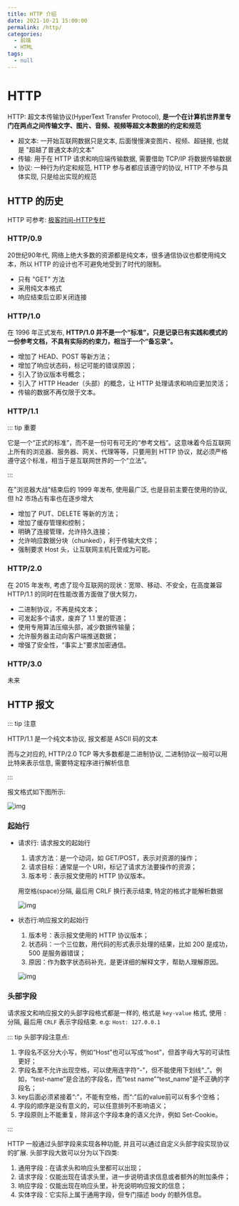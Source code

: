 ```yaml
---
title: HTTP 介绍
date: 2021-10-21 15:00:00
permalink: /http/
categories: 
  - 前端
  - HTML
tags: 
  - null
---
```

# HTTP

HTTP: 超文本传输协议(HyperText Transfer Protocol), **是一个在计算机世界里专门在两点之间传输文字、图片、音频、视频等超文本数据的约定和规范**

* 超文本: 一开始互联网数据只是文本, 后面慢慢演变图片、视频、超链接, 也就是 "超越了普通文本的文本"
* 传输: 用于在 HTTP 请求和响应端传输数据, 需要借助 TCP/IP 将数据传输数据
* 协议: 一种行为约定和规范, HTTP 参与者都应该遵守的协议, HTTP 不参与具体实现, 只是给出实现的规范

## HTTP 的历史

HTTP 可参考: [极客时间-HTTP专栏](https://time.geekbang.org/column/article/97837)

### HTTP/0.9
20世纪90年代, 网络上绝大多数的资源都是纯文本，很多通信协议也都使用纯文本，所以 HTTP 的设计也不可避免地受到了时代的限制。

* 只有 "GET" 方法
* 采用纯文本格式
* 响应结束后立即关闭连接

### HTTP/1.0

在 1996 年正式发布, **HTTP/1.0 并不是一个“标准”，只是记录已有实践和模式的一份参考文档，不具有实际的约束力，相当于一个“备忘录”。**

* 增加了 HEAD、POST 等新方法；
* 增加了响应状态码，标记可能的错误原因；
* 引入了协议版本号概念；
* 引入了 HTTP Header（头部）的概念，让 HTTP 处理请求和响应更加灵活；
* 传输的数据不再仅限于文本。

### HTTP/1.1

::: tip 重要

它是一个“正式的标准”，而不是一份可有可无的“参考文档”。这意味着今后互联网上所有的浏览器、服务器、网关、代理等等，只要用到 HTTP 协议，就必须严格遵守这个标准，相当于是互联网世界的一个“立法”。

:::

在"浏览器大战"结束后的 1999 年发布, 使用最广泛, 也是目前主要在使用的协议, 但 h2 市场占有率也在逐步增大

* 增加了 PUT、DELETE 等新的方法；
* 增加了缓存管理和控制；
* 明确了连接管理，允许持久连接；
* 允许响应数据分块（chunked），利于传输大文件；
* 强制要求 Host 头，让互联网主机托管成为可能。

### HTTP/2.0 

在 2015 年发布, 考虑了现今互联网的现状：宽带、移动、不安全，在高度兼容 HTTP/1.1 的同时在性能改善方面做了很大努力，

* 二进制协议，不再是纯文本；
* 可发起多个请求，废弃了 1.1 里的管道；
* 使用专用算法压缩头部，减少数据传输量；
* 允许服务器主动向客户端推送数据；
* 增强了安全性，“事实上”要求加密通信。

### HTTP/3.0 

未来

## HTTP 报文

::: tip 注意

HTTP/1.1 是一个纯文本协议, 报文都是 ASCII 码的文本

而与之对应的, HTTP/2.0 TCP 等大多数都是二进制协议, 二进制协议一般可以用比特来表示信息, 需要特定程序进行解析信息

:::

报文格式如下图所示: 

![img](/img/01.png)

### 起始行

* 请求行: 请求报文的起始行

  1. 请求方法：是一个动词，如 GET/POST，表示对资源的操作；
  2. 请求目标：通常是一个 URI，标记了请求方法要操作的资源；
  3. 版本号：表示报文使用的 HTTP 协议版本。

  用空格(space)分隔, 最后用 CRLF 换行表示结束, 特定的格式才能解析数据

  ![img](/img/02.png)

* 状态行:响应报文的起始行

  1. 版本号：表示报文使用的 HTTP 协议版本；
  2. 状态码：一个三位数，用代码的形式表示处理的结果，比如 200 是成功，500 是服务器错误；
  3. 原因：作为数字状态码补充，是更详细的解释文字，帮助人理解原因。

  ![img](/img/03.png)

### 头部字段

请求报文和响应报文的头部字段格式都是一样的, 格式是 `key-value` 格式, 使用 `:` 分隔, 最后用 `CRLF` 表示字段结束. e.g: `Host: 127.0.0.1`

::: tip 头部字段注意点:

1. 字段名不区分大小写，例如“Host”也可以写成“host”，但首字母大写的可读性更好；
2. 字段名里不允许出现空格，可以使用连字符“-”，但不能使用下划线“_”。例如，“test-name”是合法的字段名，而“test name”“test_name”是不正确的字段名；
3. key后面必须紧接着“:”，不能有空格，而“:”后的value前可以有多个空格；
4. 字段的顺序是没有意义的，可以任意排列不影响语义；
5. 字段原则上不能重复，除非这个字段本身的语义允许，例如 Set-Cookie。

:::

HTTP 一般通过头部字段来实现各种功能, 并且可以通过自定义头部字段实现协议的扩展. 头部字段大致可以分为以下四类:

1. 通用字段：在请求头和响应头里都可以出现；
2. 请求字段：仅能出现在请求头里，进一步说明请求信息或者额外的附加条件；
3. 响应字段：仅能出现在响应头里，补充说明响应报文的信息；
4. 实体字段：它实际上属于通用字段，但专门描述 body 的额外信息。

